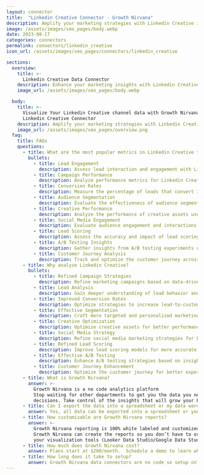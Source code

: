 ```yaml
---
layout: connector
title:  "Linkedin Creative Connector - Growth Nirvana"
description: Amplify your marketing strategies with Linkedin Creative integration. Gain actionable insights from data analysis on Linkedin campaigns.
image: /assets/images/seo_pages/body.webp
date: 2023-08-17
categories: connectors
permalink: connectors/linkedin_creative
icon_url: /assets/images/seo_pages/connectors/linkedin_creative

sections:
  overview:
    title: >-
      Linkedin Creative Data Connector
    description: Enhance your marketing insights with Linkedin Creative integration. Merge data from Linkedin and gain valuable insights for campaign strategies, lead analysis, and operational excellence.
    image_url: /assets/images/seo_pages/body.webp

  body:
    title: >-
      Visualize Your Linkedin Creative channel data with Growth Nirvana's
      Linkedin Creative Connector
    description: Amplify your marketing strategies with Linkedin Creative integration. Gain actionable insights from data analysis on Linkedin campaigns.
    image_url: /assets/images/seo_pages/overview.png
  faq:
    title: FAQs
    questions:
      - title: What are the most popular metrics in Linkedin Creative to analyze?
        bullets:
          - title: Lead Engagement
            description: Assess lead interaction and engagement with Linkedin Creative materials.
          - title: Campaign Performance
            description: Analyze performance metrics for Linkedin Creative campaigns.
          - title: Conversion Rates
            description: Measure the percentage of leads that convert into customers.
          - title: Audience Segmentation
            description: Evaluate the effectiveness of audience segmentation strategies.
          - title: Creative Performance
            description: Analyze the performance of creative assets used in Linkedin campaigns.
          - title: Social Media Engagement
            description: Evaluate audience engagement and interactions on Linkedin and other social media platforms.
          - title: Lead Scoring
            description: Assess the accuracy and impact of lead scoring models.
          - title: A/B Testing Insights
            description: Gather insights from A/B testing experiments on Linkedin campaigns.
          - title: Customer Journey Analysis
            description: Track and optimize the customer journey across Linkedin and other marketing touchpoints.
      - title: Why analyze Linkedin Creative?
        bullets:
          - title: Refined Campaign Strategies
            description: Refine marketing campaigns based on data-driven insights from Linkedin Creative integration.
          - title: Lead Analysis
            description: Gain deeper understanding of lead behavior and preferences through Linkedin analytics.
          - title: Improved Conversion Rates
            description: Optimize strategies to increase lead-to-customer conversion rates on Linkedin.
          - title: Effective Segmentation
            description: Craft more targeted and personalized marketing campaigns with Linkedin data.
          - title: Creative Optimization
            description: Optimize creative assets for better performance in Linkedin campaigns.
          - title: Social Media Strategy
            description: Refine social media marketing strategies for higher engagement on Linkedin.
          - title: Refined Lead Scoring
            description: Improve lead scoring models for more accurate lead prioritization on Linkedin.
          - title: Effective A/B Testing
            description: Enhance A/B testing strategies based on insights from Linkedin campaigns.
          - title: Customer Journey Enhancement
            description: Optimize the customer journey for better experiences on Linkedin and other marketing touchpoints.
      - title: What is Growth Nirvana?
        answer: >-
          Growth Nirvana is a no code analytics platform 
          Stop waiting for other departments to get you the data you need to make critical business 
          decisions. Take control of the insights that will grow your business.
      - title: Can I export the data into a spreadsheet or my data warehouse?
        answer: Yes, all data can be exported into a spreadsheet or your data warehouse (Google BigQuery, AWS, Snowflake, Azure, etc)
      - title: How customizable are Growth Nirvana reports?
        answer: >-
          Growth Nirvana reporting is 100% white labeled and customized to your specifications.
          Growth Nirvana can create the reports so you don’t have to or you can connect
          your visualization tools (Looker Data Studio/Google Data Studio, Tableau, PowerBI, etc) to Growth Nirvana.
      - title: How much does Growth Nirvana cost?
        answer: Plans start at $200/month.  Schedule a demo to learn what plan is best for you.
      - title: How long does it take to setup?
        answer: Growth Nirvana data connectors are no code so setup only requires a few clicks.
---
```

